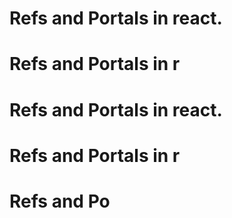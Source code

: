 # Refs and Portals in react.
# Refs and Portals in r
# Refs and Portals in react.
# Refs and Portals in r
# Refs and Po